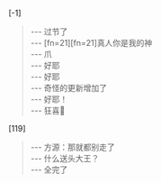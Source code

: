 
[-1] 
>--- 过节了<br>
>--- [fn=21][fn=21]真人你是我的神<br>
>--- 爪<br>
>--- 好耶<br>
>--- 好耶<br>
>--- 奇怪的更新增加了<br>
>--- 好耶！<br>
>--- 狂喜🤨<br>

[119] 
>--- 方源：那就都别走了<br>
>--- 什么送头大王？<br>
>--- 全完了<br>
